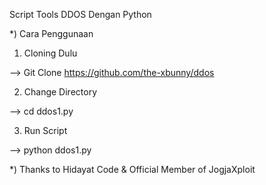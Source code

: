 Script Tools DDOS Dengan Python

*) Cara Penggunaan

1. Cloning Dulu

--> Git Clone https://github.com/the-xbunny/ddos

2. Change Directory

--> cd ddos1.py

3. Run Script

--> python ddos1.py

*) Thanks to Hidayat Code & Official Member of JogjaXploit
